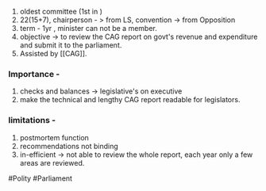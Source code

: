 1. oldest committee  (1st in )
2. 22(15+7), chairperson - > from LS, convention -> from Opposition
3. term -  1yr , minister can not be a member.
4. objective -> to review the CAG report on govt's revenue and expenditure and submit it to the parliament.
5. Assisted by [[CAG]]. 

### Importance - 
1. checks and balances -> legislative's on executive
2. make the technical and lengthy CAG report readable for legislators.
### limitations - 
1. postmortem function
2. recommendations not binding
3. in-efficient -> not able to review the whole report, each year only a few areas are reviewed.


#Polity #Parliament 